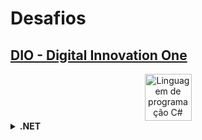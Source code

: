 # Desafios

## [DIO - Digital Innovation One](https://github.com/viniciusufx/Desafios/tree/main/DIO%20-%20Digital%20Innovation%20One)

<div align="center">
  <a href="https://github.com/search?q=user%3Aviniciusufx+.cs" target="_blank" alt="Linguagem de programação C#"><img src="https://cdn.jsdelivr.net/gh/devicons/devicon/icons/csharp/csharp-original.svg" width="75" alt="Linguagem de programação C#"/></a>
</div>
<details>
  <summary><strong>.NET</strong></summary>

| Desafio | Linguagem | Status |
| :-: | :-: | :-: |
| [Construindo um sistema para um estacionamento com C#](https://github.com/viniciusufx/Desafios/tree/main/DIO%20-%20Digital%20Innovation%20One/C%23/Construindo%20um%20sistema%20para%20um%20estacionamento%20com%20C%23) | C# | ✔️ |
| [Construindo um sistema de hospedagem de um hotel no C#](https://github.com/viniciusufx/Desafios/tree/main/DIO%20-%20Digital%20Innovation%20One/C%23/Construindo%20um%20sistema%20de%20hospedagem%20de%20um%20hotel%20no%20C%23) | C# | ✔️ |
| [Explorando Análise de Recursos Humanos com Desafios de Código em C#](https://github.com/viniciusufx/Desafios/tree/main/DIO%20-%20Digital%20Innovation%20One/C%23/Explorando%20An%C3%A1lise%20de%20Recursos%20Humanos%20com%20Desafios%20de%20C%C3%B3digo%20em%20C%23) | C# | ✔️ |
| [Avaliando o Desempenho Anual dos Funcionários](https://github.com/viniciusufx/Desafios/tree/main/DIO%20-%20Digital%20Innovation%20One/C%23/Avaliando%20o%20Desempenho%20Anual%20dos%20Funcion%C3%A1rios) | C# | ✔️ |
| [Calculando a Folha de Pagamento](https://github.com/viniciusufx/Desafios/tree/main/DIO%20-%20Digital%20Innovation%20One/C%23/Calculando%20a%20Folha%20de%20Pagamento) | C# | ✔️ |
  
</details>
